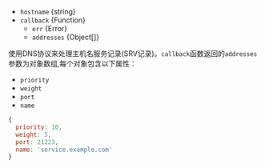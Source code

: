 <!-- YAML
added: v0.1.27
-->
- `hostname` {string}
- `callback` {Function}
  - `err` {Error}
  - `addresses` {Object[]}

使用DNS协议来处理主机名服务记录(SRV记录)。`callback`函数返回的`addresses`参数为对象数组,每个对象包含以下属性：

* `priority`
* `weight`
* `port`
* `name`

<!-- eslint-skip -->
```js
{
  priority: 10,
  weight: 5,
  port: 21223,
  name: 'service.example.com'
}
```

